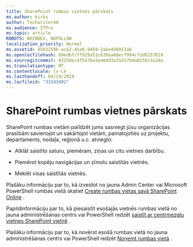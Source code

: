 ```yaml
---
title: SharePoint rumbas vietnes pārskats
ms.author: kirks
author: Techwriter40
ms.audience: ITPro
ms.topic: article
ROBOTS: NOINDEX, NOFOLLOW
localization_priority: Normal
ms.assetid: 4583259b-acb2-45a0-9469-2abe496011ab
ms.openlocfilehash: 89edbfcff929a51c639aa66ecf994cf1d6157810
ms.sourcegitcommit: 03258ec4f5476a1ea6dd3a31d17bda815bc5a18a
ms.translationtype: MT
ms.contentlocale: lv-LV
ms.lasthandoff: 04/24/2019
ms.locfileid: "33243492"
---
```

# <a name="sharepoint-hub-sites-overview"></a>SharePoint rumbas vietnes pārskats

SharePoint rumbas vietām palīdzēt jums sasniegt jūsu organizācijas prasībām savienojot un sakārtojot vietām, pamatojoties uz projektu, departaments, nodaļa, reģionā u.c. atvieglo:

- Atklāt saistīto saturu, piemēram, ziņas un citu vietnes darbību.


- Piemērot kopēju navigācijas un zīmolu saistītās vietnēs.


- Meklēt visas saistītās vietnēs.


Plašāku informāciju par to, kā izveidot no jauna Admin Center vai Microsoft PowerShell rumbas vietā skatiet [Create rumbas vietas savā SharePoint Online](https://docs.microsoft.com/en-us/sharepoint/create-hub-site) . 

Papildinformāciju par to, kā piesaistīt esošajās vietnēs rumbas vietā no jauna administrēšanas centrs vai PowerShell redzēt [saistīt ar centrmezglu vietnes SharePoint vietnē](https://support.office.com/en-us/article/associate-a-sharepoint-site-with-a-hub-site-ae0009fd-af04-4d3d-917d-88edb43efc05) .  

Plašāku informāciju par to, kā novērst esošā rumbas vietā no jauna administrēšanas centrs vai PowerShell redzēt [Noņemt rumbas vietā](https://docs.microsoft.com/en-us/sharepoint/remove-hub-site) . 
